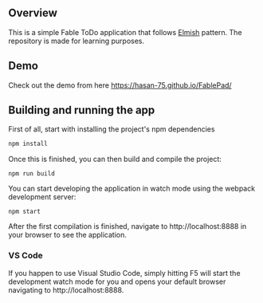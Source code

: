 ## Overview

This is a simple Fable ToDo application that follows [Elmish](https://elmish.github.io/) pattern. The repository is made for learning purposes.

## Demo

Check out the demo from here https://hasan-75.github.io/FablePad/

## Building and running the app

First of all, start with installing the project's npm dependencies
```bash
npm install
```
Once this is finished, you can then build and compile the project:
```
npm run build
```
You can start developing the application in watch mode using the webpack development server:
```
npm start
```
After the first compilation is finished, navigate to http://localhost:8888 in your browser to see the application.

### VS Code

If you happen to use Visual Studio Code, simply hitting F5 will start the development watch mode for you and opens your default browser navigating to http://localhost:8888.
